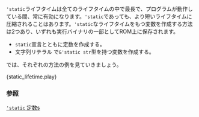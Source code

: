 <!-- A `'static` lifetime is longest possible lifetime, and lasts for
the lifetime of the running program. A `'static` lifetime may also be
coerced to a shorter lifetimes. There are two ways to make a variable
with `'static` lifetime, and both are stored in the read-only memory
of the binary: -->
`'static`ライフタイムは全てのライフタイムの中で最長で、プログラムが動作している間、常に有効になります。`'static`であっても、より短いライフタイムに圧縮されることはあります。`'static`なライフタイムをもつ変数を作成する方法は2つあり、いずれも実行バイナリの一部としてROM上に保存されます。

<!-- * Make a constant with the `static` declaration.
* Make a `string` literal which has type: `&'static str`. -->
* `static`宣言とともに定数を作成する。
* 文字列リテラル で`&'static str`型を持つ変数を作成する。

<!-- See the following example for a display of each method: -->
では、それぞれの方法の例を見ていきましょう。

{static_lifetime.play}

<!--
### See also:
-->
### 参照

[`'static` 定数s][static_const]

[static_const]: /custom_types/constants.html
